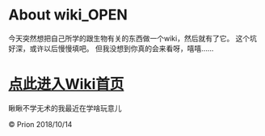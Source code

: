 # About wiki_OPEN
今天突然想把自己所学的跟生物有关的东西做一个wiki，然后就有了它。
这个坑好深，或许以后慢慢填吧。
但我没想到你真的会来看呀，嘻嘻……

# [点此进入Wiki首页](https://github.com/Creeki/wiki_OPEN/wiki) 

瞅瞅不学无术的我最近在学啥玩意儿


&copy; Prion
2018/10/14
